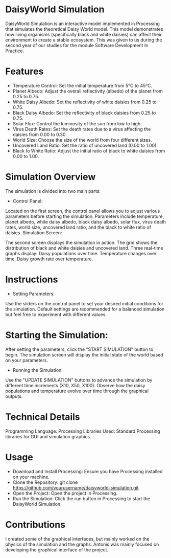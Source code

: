 # DaisyWorld Simulation
DaisyWorld Simulation is an interactive model implemented in Processing that simulates the theoretical Daisy World model. This model demonstrates how living organisms (specifically black and white daisies) can affect their environment to create a stable ecosystem.
This was given to us during the second year of our studies for the module Software Development In Practice. 

# Features
* Temperature Control: Set the initial temperature from 5°C to 45°C.
* Planet Albedo: Adjust the overall reflectivity (albedo) of the planet from 0.25 to 0.75.
* White Daisy Albedo: Set the reflectivity of white daisies from 0.25 to 0.75.
* Black Daisy Albedo: Set the reflectivity of black daisies from 0.25 to 0.75.
* Solar Flux: Control the luminosity of the sun from low to high.
* Virus Death Rates: Set the death rates due to a virus affecting the daisies from 0.00 to 0.30.
* World Size: Choose the size of the world from four different sizes.
* Uncovered Land Ratio: Set the ratio of uncovered land (0.00 to 1.00).
* Black to White Ratio: Adjust the initial ratio of black to white daisies from 0.00 to 1.00.

# Simulation Overview
The simulation is divided into two main parts:

* Control Panel:

Located on the first screen, the control panel allows you to adjust various parameters before starting the simulation.
Parameters include temperature, planet albedo, white daisy albedo, black daisy albedo, solar flux, virus death rates, world size, uncovered land ratio, and the black to white ratio of daisies.
Simulation Screen:

The second screen displays the simulation in action.
The grid shows the distribution of black and white daisies and uncovered land.
Three real-time graphs display:
Daisy populations over time.
Temperature changes over time.
Daisy growth rate over temperature.

# Instructions
* Setting Parameters:

Use the sliders on the control panel to set your desired initial conditions for the simulation.
Default settings are recommended for a balanced simulation but feel free to experiment with different values.

# Starting the Simulation:

After setting the parameters, click the "START SIMULATION" button to begin.
The simulation screen will display the initial state of the world based on your parameters.
* Running the Simulation:

Use the "UPDATE SIMULATION" buttons to advance the simulation by different time increments (X10, X50, X100).
Observe how the daisy populations and temperature evolve over time through the graphical outputs.
# Technical Details
Programming Language: Processing
Libraries Used: Standard Processing libraries for GUI and simulation graphics.
# Usage
* Download and Install Processing: Ensure you have Processing installed on your machine.
* Clone the Repository: git clone https://github.com/yourusername/daisyworld-simulation.git
* Open the Project: Open the project in Processing.
* Run the Simulation: Click the run button in Processing to start the DaisyWorld Simulation.
# Contributions 
I created some of the graphical interfaces, but mainly worked on the physics of the simulation and the graphs.
Antonis was mainly focused on developing the graphical interface of the project. 
